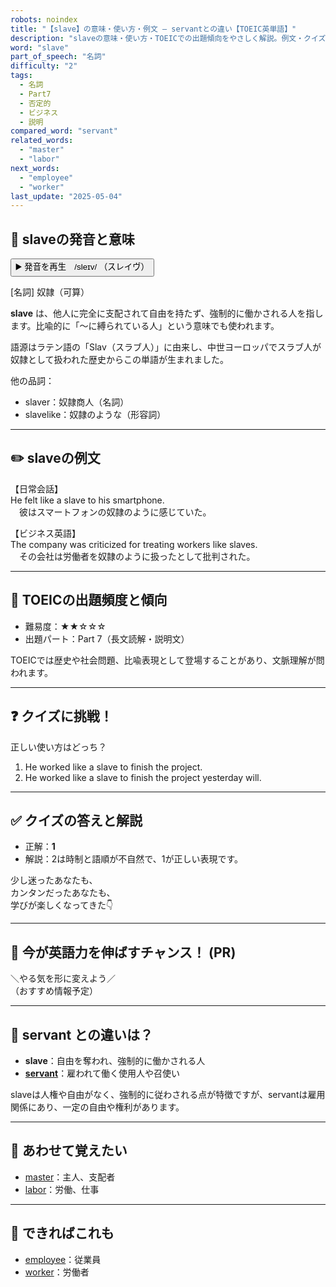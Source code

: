 ```yaml
---
robots: noindex
title: "【slave】の意味・使い方・例文 ― servantとの違い【TOEIC英単語】"
description: "slaveの意味・使い方・TOEICでの出題傾向をやさしく解説。例文・クイズ付きでservantとの違いもわかりやすく学べます。"
word: "slave"
part_of_speech: "名詞"
difficulty: "2"
tags:
  - 名詞
  - Part7
  - 否定的
  - ビジネス
  - 説明
compared_word: "servant"
related_words:
  - "master"
  - "labor"
next_words:
  - "employee"
  - "worker"
last_update: "2025-05-04"
---
```


## 🔰 slaveの発音と意味

<button class="play-audio" onclick="playTTS('slave')">
  <span class="play-audio-main">
    ▶️ 発音を再生　/sleɪv/
  </span>
  <span class="play-audio-sub">
    （スレイヴ）
  </span>
</button>

[名詞] 奴隷（可算）

**slave** は、他人に完全に支配されて自由を持たず、強制的に働かされる人を指します。比喩的に「～に縛られている人」という意味でも使われます。

語源はラテン語の「Slav（スラブ人）」に由来し、中世ヨーロッパでスラブ人が奴隷として扱われた歴史からこの単語が生まれました。

他の品詞：  
- slaver：奴隷商人（名詞）
- slavelike：奴隷のような（形容詞）

---

## ✏️ slaveの例文

【日常会話】  
He felt like a slave to his smartphone.  
　彼はスマートフォンの奴隷のように感じていた。

【ビジネス英語】  
The company was criticized for treating workers like slaves.  
　その会社は労働者を奴隷のように扱ったとして批判された。

---

## 🎯 TOEICの出題頻度と傾向

- 難易度：★★☆☆☆
- 出題パート：Part 7（長文読解・説明文）

TOEICでは歴史や社会問題、比喩表現として登場することがあり、文脈理解が問われます。

---

## ❓ クイズに挑戦！

正しい使い方はどっち？

1. He worked like a slave to finish the project.  
2. He worked like a slave to finish the project yesterday will.

---

## ✅ クイズの答えと解説

- 正解：**1**
- 解説：2は時制と語順が不自然で、1が正しい表現です。

少し迷ったあなたも、  
カンタンだったあなたも、  
学びが楽しくなってきた👇️

---

## 🚀 今が英語力を伸ばすチャンス！ (PR)

<div class="info-center">
＼やる気を形に変えよう／<br>  
（おすすめ情報予定）
</div>

---

## 🤔  servant との違いは？

- **slave**：自由を奪われ、強制的に働かされる人
- **[servant](/word/servant)**：雇われて働く使用人や召使い

slaveは人権や自由がなく、強制的に従わされる点が特徴ですが、servantは雇用関係にあり、一定の自由や権利があります。

---

## 🧩 あわせて覚えたい

- [master](/word/master)：主人、支配者
- [labor](/word/labor)：労働、仕事

---

## 📖 できればこれも

- [employee](/word/employee)：従業員
- [worker](/word/worker)：労働者

<!-- cvid: aid43_bid12 -->
